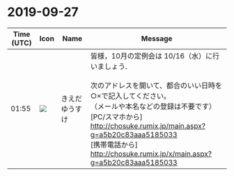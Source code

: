 # 2019-09-27

|Time (UTC)|Icon|Name|Message|
|---|---|---|---|
|01:55|![](https://avatars.slack-edge.com/2019-03-11/571585797168_09840ca518e784c46d3a_72.png)|きえだゆうすけ|皆様，10月の定例会は 10/16（水）に行いましょう．<br><br>次のアドレスを開いて、都合のいい日時を○×で記入してください。<br>（メールや本名などの登録は不要です）<br>[PC/スマホから] <http://chosuke.rumix.jp/main.aspx?g=a5b20c83aaa5185033><br>[携帯電話から] <http://chosuke.rumix.jp/x/main.aspx?g=a5b20c83aaa5185033>|
